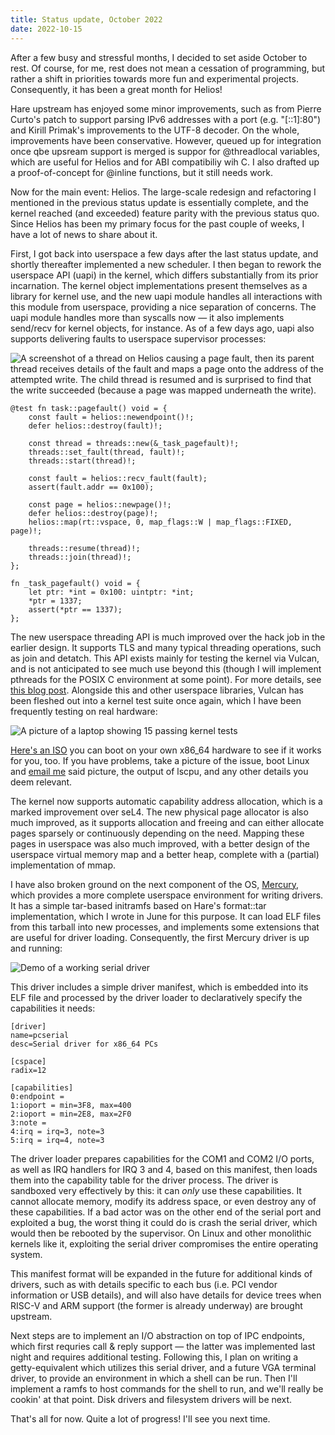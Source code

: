 ```yaml
---
title: Status update, October 2022
date: 2022-10-15
---
```


After a few busy and stressful months, I decided to set aside October to rest.
Of course, for me, rest does not mean a cessation of programming, but rather a
shift in priorities towards more fun and experimental projects. Consequently, it
has been a great month for Helios!

Hare upstream has enjoyed some minor improvements, such as from Pierre Curto's
patch to support parsing IPv6 addresses with a port (e.g. "[::1]:80") and Kirill
Primak's improvements to the UTF-8 decoder. On the whole, improvements have been
conservative. However, queued up for integration once qbe upsream support is
merged is suppor for @threadlocal variables, which are useful for Helios and for
ABI compatibiliy wih C. I also drafted up a proof-of-concept for @inline
functions, but it still needs work.

Now for the main event: Helios. The large-scale redesign and refactoring I
mentioned in the previous status update is essentially complete, and the kernel
reached (and exceeded) feature parity with the previous status quo. Since Helios
has been my primary focus for the past couple of weeks, I have a lot of news to
share about it.

First, I got back into userspace a few days after the last status update, and
shortly thereafter implemented a new scheduler. I then began to rework the
userspace API (uapi) in the kernel, which differs substantially from its prior
incarnation. The kernel object implementations present themselves as a library
for kernel use, and the new uapi module handles all interactions with this
module from userspace, providing a nice separation of concerns. The uapi module
handles more than syscalls now &mdash; it also implements send/recv for kernel
objects, for instance. As of a few days ago, uapi also supports delivering
faults to userspace supervisor processes:

![A screenshot of a thread on Helios causing a page fault, then its parent
thread receives details of the fault and maps a page onto the address of the
attempted write. The child thread is resumed and is surprised to find that the
write succeeded (because a page was mapped underneath the write).](https://l.sr.ht/YvMX.png)

```hare
@test fn task::pagefault() void = {
	const fault = helios::newendpoint()!;
	defer helios::destroy(fault)!;

	const thread = threads::new(&_task_pagefault)!;
	threads::set_fault(thread, fault)!;
	threads::start(thread)!;

	const fault = helios::recv_fault(fault);
	assert(fault.addr == 0x100);

	const page = helios::newpage()!;
	defer helios::destroy(page)!;
	helios::map(rt::vspace, 0, map_flags::W | map_flags::FIXED, page)!;

	threads::resume(thread)!;
	threads::join(thread)!;
};

fn _task_pagefault() void = {
	let ptr: *int = 0x100: uintptr: *int;
	*ptr = 1337;
	assert(*ptr == 1337);
};
```

The new userspace threading API is much improved over the hack job in the
earlier design. It supports TLS and many typical threading operations, such as
join and detatch. This API exists mainly for testing the kernel via Vulcan, and
is not anticipated to see much use beyond this (though I will implement pthreads
for the POSIX C environment at some point). For more details, see [this blog
post][0]. Alongside this and other userspace libraries, Vulcan has been fleshed
out into a kernel test suite once again, which I have been frequently testing on
real hardware:

[0]: https://drewdevault.com/2022/10/02/Kernel-hacking-with-Hare-part-2.html

![A picture of a laptop showing 15 passing kernel tests](https://l.sr.ht/RMAS.jpg)

[Here's an ISO](https://l.sr.ht/NwsO.iso) you can boot on your own x86\_64
hardware to see if it works for you, too. If you have problems, take a picture
of the issue, boot Linux and [email me](mailto:sir@cmpwn.com) said picture, the
output of lscpu, and any other details you deem relevant.

The kernel now supports automatic capability address allocation, which is a
marked improvement over seL4. The new physical page allocator is also much
improved, as it supports allocation and freeing and can either allocate pages
sparsely or continuously depending on the need. Mapping these pages in userspace
was also much improved, with a better design of the userspace virtual memory map
and a better heap, complete with a (partial) implementation of mmap.

I have also broken ground on the next component of the OS, [Mercury][1], which
provides a more complete userspace environment for writing drivers. It has a
simple tar-based initramfs based on Hare's format::tar implementation, which I
wrote in June for this purpose. It can load ELF files from this tarball into new
processes, and implements some extensions that are useful for driver loading.
Consequently, the first Mercury driver is up and running:

[1]: https://git.sr.ht/~sircmpwn/mercury

![Demo of a working serial driver](https://l.sr.ht/PKZ6.png)

This driver includes a simple driver manifest, which is embedded into its ELF
file and processed by the driver loader to declaratively specify the
capabilities it needs:

```hare
[driver]
name=pcserial
desc=Serial driver for x86_64 PCs

[cspace]
radix=12

[capabilities]
0:endpoint =
1:ioport = min=3F8, max=400
2:ioport = min=2E8, max=2F0
3:note = 
4:irq = irq=3, note=3
5:irq = irq=4, note=3
```

The driver loader prepares capabilities for the COM1 and COM2 I/O ports, as well
as IRQ handlers for IRQ 3 and 4, based on this manifest, then loads them into
the capability table for the driver process. The driver is sandboxed very
effectively by this: it can *only* use these capabilities. It cannot allocate
memory, modify its address space, or even destroy any of these capabilities. If
a bad actor was on the other end of the serial port and exploited a bug, the
worst thing it could do is crash the serial driver, which would then be rebooted
by the supervisor. On Linux and other monolithic kernels like it, exploiting the
serial driver compromises the entire operating system.

This manifest format will be expanded in the future for additional kinds of
drivers, such as with details specific to each bus (i.e. PCI vendor information
or USB details), and will also have details for device trees when RISC-V and
ARM support (the former is already underway) are brought upstream.

Next steps are to implement an I/O abstraction on top of IPC endpoints, which
first requries call & reply support &mdash; the latter was implemented last
night and requires additional testing. Following this, I plan on writing a
getty-equivalent which utilizes this serial driver, and a future VGA terminal
driver, to provide an environment in which a shell can be run. Then I'll
implement a ramfs to host commands for the shell to run, and we'll really be
cookin' at that point. Disk drivers and filesystem drivers will be next.

That's all for now. Quite a lot of progress! I'll see you next time.
